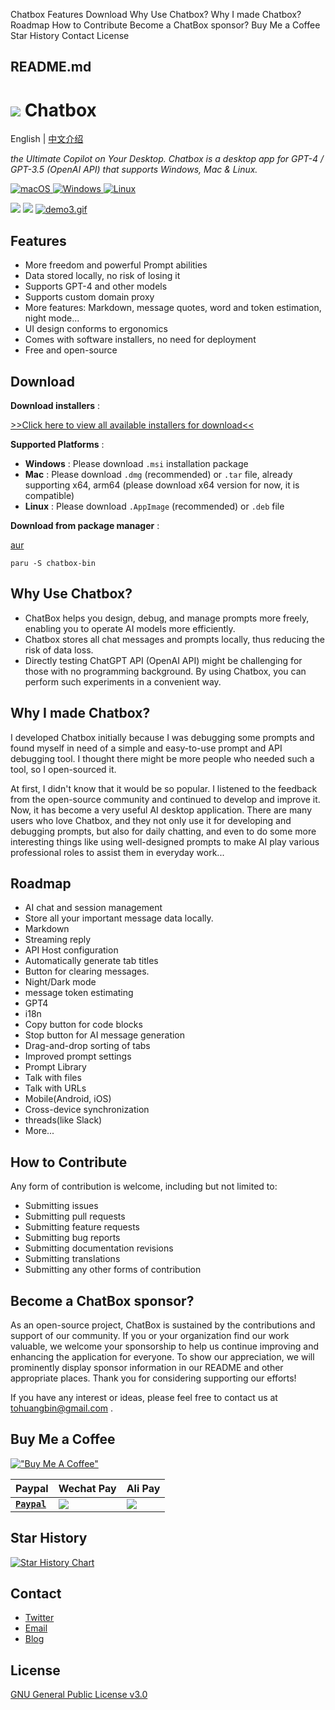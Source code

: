 Chatbox Features Download Why Use Chatbox? Why I made Chatbox? Roadmap How to Contribute Become a ChatBox sponsor? Buy Me a Coffee Star History Contact License

##  README.md

#  [![](/Bin-Huang/chatbox/raw/main/doc/icon.png)](/Bin-Huang/chatbox/blob/main/doc/icon.png) Chatbox

English | [中文介绍](/Bin-Huang/chatbox/blob/main/README-CN.md)

_the Ultimate Copilot on Your Desktop. Chatbox is a desktop app for GPT-4 / GPT-3.5 (OpenAI API) that supports Windows, Mac & Linux._

[ ![macOS](https://camo.githubusercontent.com/4349bc9bda821508a269f8cbc920111e59eb2bfff9b52d773e4163eb852ac6c5/68747470733a2f2f696d672e736869656c64732e696f2f62616467652f2d6d61634f532d626c61636b3f7374796c653d666c61742d737175617265266c6f676f3d6170706c65266c6f676f436f6c6f723d7768697465) ](https://github.com/Bin-Huang/chatbox/releases) [ ![Windows](https://camo.githubusercontent.com/287d9f9cbaa2938d76fa4cdcf8e1c518331b9caee53a7a6a62e3f32757a66dab/68747470733a2f2f696d672e736869656c64732e696f2f62616467652f2d57696e646f77732d626c75653f7374796c653d666c61742d737175617265266c6f676f3d77696e646f7773266c6f676f436f6c6f723d7768697465) ](https://github.com/Bin-Huang/chatbox/releases) [ ![Linux](https://camo.githubusercontent.com/dc7c2634e1c208cb9fba09c9a6e6650fe502ba8165e77297e190a594d67e6443/68747470733a2f2f696d672e736869656c64732e696f2f62616467652f2d4c696e75782d79656c6c6f773f7374796c653d666c61742d737175617265266c6f676f3d6c696e7578266c6f676f436f6c6f723d7768697465) ](https://github.com/Bin-Huang/chatbox/releases)

[![](/Bin-Huang/chatbox/raw/main/doc/demo2.png)](/Bin-Huang/chatbox/blob/main/doc/demo2.png) [![](/Bin-Huang/chatbox/raw/main/doc/demo3.gif)](/Bin-Huang/chatbox/blob/main/doc/demo3.gif) [ ![demo3.gif](https://github.com/Bin-Huang/chatbox/raw/main/doc/demo3.gif) ](https://github.com/Bin-Huang/chatbox/blob/main/doc/demo3.gif) [ ](https://github.com/Bin-Huang/chatbox/blob/main/doc/demo3.gif)

## Features

  * More freedom and powerful Prompt abilities
  * Data stored locally, no risk of losing it
  * Supports GPT-4 and other models
  * Supports custom domain proxy
  * More features: Markdown, message quotes, word and token estimation, night mode...
  * UI design conforms to ergonomics
  * Comes with software installers, no need for deployment
  * Free and open-source



## Download

**Download installers** :

[>>Click here to view all available installers for download<<](https://github.com/Bin-Huang/chatbox/releases)

**Supported Platforms** :

  * **Windows** : Please download `.msi` installation package
  * **Mac** : Please download `.dmg` (recommended) or `.tar` file, already supporting x64, arm64 (please download x64 version for now, it is compatible)
  * **Linux** : Please download `.AppImage` (recommended) or `.deb` file



**Download from package manager** :

[aur](https://aur.archlinux.org/packages/chatbox-bin)
    
    
    paru -S chatbox-bin
    

## Why Use Chatbox?

  * ChatBox helps you design, debug, and manage prompts more freely, enabling you to operate AI models more efficiently.
  * Chatbox stores all chat messages and prompts locally, thus reducing the risk of data loss.
  * Directly testing ChatGPT API (OpenAI API) might be challenging for those with no programming background. By using Chatbox, you can perform such experiments in a convenient way.



## Why I made Chatbox?

I developed Chatbox initially because I was debugging some prompts and found myself in need of a simple and easy-to-use prompt and API debugging tool. I thought there might be more people who needed such a tool, so I open-sourced it.

At first, I didn't know that it would be so popular. I listened to the feedback from the open-source community and continued to develop and improve it. Now, it has become a very useful AI desktop application. There are many users who love Chatbox, and they not only use it for developing and debugging prompts, but also for daily chatting, and even to do some more interesting things like using well-designed prompts to make AI play various professional roles to assist them in everyday work...

## Roadmap

  * AI chat and session management
  * Store all your important message data locally.
  * Markdown
  * Streaming reply
  * API Host configuration
  * Automatically generate tab titles
  * Button for clearing messages.
  * Night/Dark mode
  * message token estimating
  * GPT4
  * i18n
  * Copy button for code blocks
  * Stop button for AI message generation
  * Drag-and-drop sorting of tabs
  * Improved prompt settings
  * Prompt Library
  * Talk with files
  * Talk with URLs
  * Mobile(Android, iOS)
  * Cross-device synchronization
  * threads(like Slack)
  * More...



## How to Contribute

Any form of contribution is welcome, including but not limited to:

  * Submitting issues
  * Submitting pull requests
  * Submitting feature requests
  * Submitting bug reports
  * Submitting documentation revisions
  * Submitting translations
  * Submitting any other forms of contribution



## Become a ChatBox sponsor?

As an open-source project, ChatBox is sustained by the contributions and support of our community. If you or your organization find our work valuable, we welcome your sponsorship to help us continue improving and enhancing the application for everyone. To show our appreciation, we will prominently display sponsor information in our README and other appropriate places. Thank you for considering supporting our efforts!

If you have any interest or ideas, please feel free to contact us at [tohuangbin@gmail.com](mailto:tohuangbin@gmail.com) .

## Buy Me a Coffee

[!["Buy Me A Coffee"](https://camo.githubusercontent.com/c3f856bacd5b09669157ed4774f80fb9d8622dd45ce8fdf2990d3552db99bd27/68747470733a2f2f7777772e6275796d6561636f666665652e636f6d2f6173736574732f696d672f637573746f6d5f696d616765732f6f72616e67655f696d672e706e67)](https://buymeacoffee.com/benn)

Paypal | Wechat Pay | Ali Pay  
---|---|---  
[**`Paypal`**](https://www.paypal.me/tobennhuang) | [![](/Bin-Huang/chatbox/raw/main/doc/wechat_pay.JPG)](/Bin-Huang/chatbox/blob/main/doc/wechat_pay.JPG) | [![](/Bin-Huang/chatbox/raw/main/doc/ali_pay.PNG)](/Bin-Huang/chatbox/blob/main/doc/ali_pay.PNG)  
  
## Star History

[![Star History Chart](https://camo.githubusercontent.com/98dccc53c3a5e5daf7197867c44bb7e63a33cde56913061ae137ae2fedf25487/68747470733a2f2f6170692e737461722d686973746f72792e636f6d2f7376673f7265706f733d42696e2d4875616e672f63686174626f7826747970653d44617465)](https://star-history.com/#Bin-Huang/chatbox&Date)

## Contact

  * [Twitter](https://twitter.com/benn_huang)
  * [Email](mailto:tohuangbin@gmail.com)
  * [Blog](https://bennhuang.com)



## License

[GNU General Public License v3.0](/Bin-Huang/chatbox/blob/main/LICENSE)
